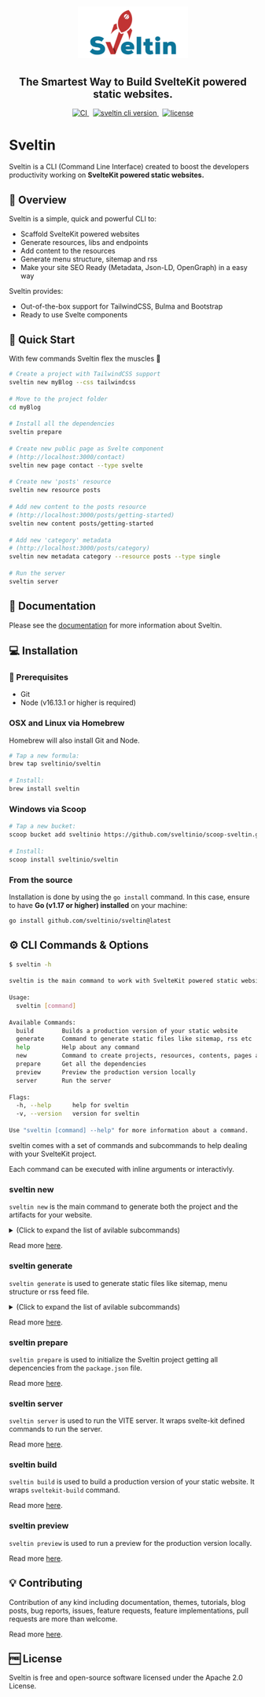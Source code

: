 <h1 align="center">
    <img src="resources/sveltin-logo.png" width="224px" alt="sveltin logo"/>
</h1>
<h2 align="center">
The Smartest Way to Build SvelteKit powered static websites.
</h2>
<p align="center">
    <a href="https://github.com/sveltinio/sveltin/actions/workflows/release.yml" target="_blank">
        <img src="https://github.com/sveltinio/sveltin/actions/workflows/release.yml/badge.svg" alt="CI" />
    </a>
    &nbsp;
    <a href="https://github.com/sveltinio/sveltin/releases" target="_blank">
        <img src="https://img.shields.io/badge/version-v0.2.3-success?style=flat-square&logo=none" alt="sveltin cli version" />
    </a>
    &nbsp;
    <a href="https://github.com/sveltinio/sveltin/blob/main/LICENSE" target="_blank">
        <img src="https://img.shields.io/badge/license-apache_2.0-blue?style=flat-square&logo=none" alt="license" />
    </a>
</p>

# Sveltin

Sveltin is a CLI (Command Line Interface) created to boost the developers productivity working on <strong>SvelteKit powered static websites.</strong>

## :mega: Overview

Sveltin is a simple, quick and powerful CLI to:

- Scaffold SvelteKit powered websites
- Generate resources, libs and endpoints
- Add content to the resources
- Generate menu structure, sitemap and rss
- Make your site SEO Ready (Metadata, Json-LD, OpenGraph) in a easy way

Sveltin provides:

- Out-of-the-box support for TailwindCSS, Bulma and Bootstrap
- Ready to use Svelte components

## :rocket: Quick Start

With few commands Sveltin flex the muscles 💪

```bash
# Create a project with TailwindCSS support
sveltin new myBlog --css tailwindcss

# Move to the project folder
cd myBlog

# Install all the dependencies
sveltin prepare

# Create new public page as Svelte component
# (http://localhost:3000/contact)
sveltin new page contact --type svelte

# Create new 'posts' resource
sveltin new resource posts

# Add new content to the posts resource
# (http://localhost:3000/posts/getting-started)
sveltin new content posts/getting-started

# Add new 'category' metadata
# (http://localhost:3000/posts/category)
sveltin new metadata category --resource posts --type single

# Run the server
sveltin server
```

## :book: Documentation

Please see the [documentation](https://docs.sveltin.io) for more information about Sveltin.

## :computer: Installation

### :wrench: Prerequisites

- Git
- Node (v16.13.1 or higher is required)

### OSX and Linux via Homebrew

Homebrew will also install Git and Node.

```bash
# Tap a new formula:
brew tap sveltinio/sveltin

# Install:
brew install sveltin
```

### Windows via Scoop

```bash
# Tap a new bucket:
scoop bucket add sveltinio https://github.com/sveltinio/scoop-sveltin.git

# Install:
scoop install sveltinio/sveltin
```

### From the source

Installation is done by using the `go install` command. In this case, ensure to have **Go (v1.17 or higher) installed** on your machine:

```bash
go install github.com/sveltinio/sveltin@latest
```

## :gear: CLI Commands & Options

```bash
$ sveltin -h

sveltin is the main command to work with SvelteKit powered static website.

Usage:
  sveltin [command]

Available Commands:
  build        Builds a production version of your static website
  generate     Command to generate static files like sitemap, rss etc
  help         Help about any command
  new          Command to create projects, resources, contents, pages and metadata
  prepare      Get all the dependencies
  preview      Preview the production version locally
  server       Run the server

Flags:
  -h, --help      help for sveltin
  -v, --version   version for sveltin

Use "sveltin [command] --help" for more information about a command.
```

sveltin comes with a set of commands and subcommands to help dealing with your SvelteKit project.

Each command can be executed with inline arguments or interactivly.

### sveltin new

`sveltin new` is the main command to generate both the project and the artifacts for your website.

<details>
    <summary>(Click to expand the list of avilable subcommands)</summary>

| Subcommand | Alias | Description                                                   |
| :--------- | :---: | :------------------------------------------------------------ |
| [resource] |       | Create new resources.                                         |
| [content]  |       | Create a new content for existing resource.                   |
| [metadata] |       | Add a new metadata from your content as a Sveltekit resource. |
| [page]     |       | Create a new public page.                                     |

</details>

Read more [here][new].

### sveltin generate

`sveltin generate` is used to generate static files like sitemap, menu structure or rss feed file.

<details>
    <summary>(Click to expand the list of avilable subcommands)</summary>

| Subcommand | Alias | Description                                             |
| :--------- | :---: | :------------------------------------------------------ |
| [menu]     |       | Generate the menu config file for your Sveltin project. |
| [sitemap]  |       | Generate a sitemap.xml file for your Sveltin project.   |
| [rss]      |       | Generate a rss.xml file for your Sveltin project.       |

</details>

Read more [here][generate].

### sveltin prepare

`sveltin prepare` is used to initialize the Sveltin project getting all depencencies from the `package.json` file.

Read more [here][prepare].

### sveltin server

`sveltin server` is used to run the VITE server. It wraps svelte-kit defined commands to run the server.

Read more [here][server].

### sveltin build

`sveltin build` is used to build a production version of your static website. It wraps `sveltekit-build` command.

Read more [here][build].

### sveltin preview

`sveltin preview` is used to run a preview for the production version locally.

Read more [here][preview].

## :bulb: Contributing

Contribution of any kind including documentation, themes, tutorials, blog posts, bug reports, issues, feature requests, feature implementations, pull requests are more than welcome.

Read more [here][contributing].

## :free: License

Sveltin is free and open-source software licensed under the Apache 2.0 License.

[new]: https://docs.sveltin.io/cli/new
[resource]: https://docs.sveltin.io/cli/new-resource
[content]: https://docs.sveltin.io/cli/new-content
[metadata]: https://docs.sveltin.io/cli/new-metadata
[page]: https://docs.sveltin.io/cli/new-page
[generate]: https://docs.sveltin.io/cli/generate
[menu]: https://docs.sveltin.io/cli/generate-menu
[sitemap]: https://docs.sveltin.io/cli/generate-sitemap
[rss]: https://docs.sveltin.io/cli/generate-rss
[server]: https://docs.sveltin.io/cli/server
[prepare]: https://docs.sveltin.io/cli/prepare
[build]: https://docs.sveltin.io/cli/build
[preview]: https://docs.sveltin.io/cli/preview
[contributing]: CONTRIBUTING.md
